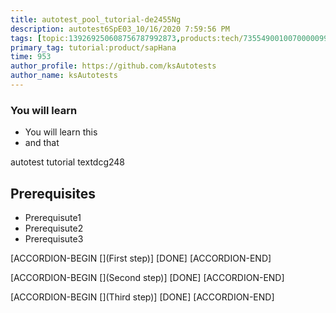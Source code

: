 ```yaml
---
title: autotest_pool_tutorial-de2455Ng
description: autotest6SpE03_10/16/2020 7:59:56 PM
tags: [topic:139269250608756787992873,products:tech/73554900100700000996,tutorial:experience/advanced]
primary_tag: tutorial:product/sapHana
time: 953
author_profile: https://github.com/ksAutotests
author_name: ksAutotests
---
```

### You will learn
- You will learn this
- and that

autotest tutorial textdcg248

## Prerequisites
- Prerequisute1
- Prerequisute2
- Prerequisute3

[ACCORDION-BEGIN [](First step)]
[DONE]
[ACCORDION-END]

[ACCORDION-BEGIN [](Second step)]
[DONE]
[ACCORDION-END]

[ACCORDION-BEGIN [](Third step)]
[DONE]
[ACCORDION-END]

